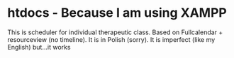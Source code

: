 # htdocs - Because I am using XAMPP
This is scheduler for individual therapeutic class. Based on Fullcalendar + resourceview (no timeline). 
It is in Polish (sorry).
It is imperfect (like my English)
but...it works
